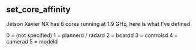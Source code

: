 set_core_affinity 
------
Jetson Xavier NX has 6 cores running at 1.9 GHz, here is what I've defined

0 = (not specified)
1 = plannerd / radard
2 = boardd
3 = controlsd
4 = camerad
5 = modeld
